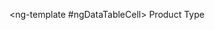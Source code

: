   <ng-template #ngDataTableCell>
    <td style="color: #4dc71f;font-style: oblique">
       <span>Product Type</span>
    </td>
  </ng-template>
